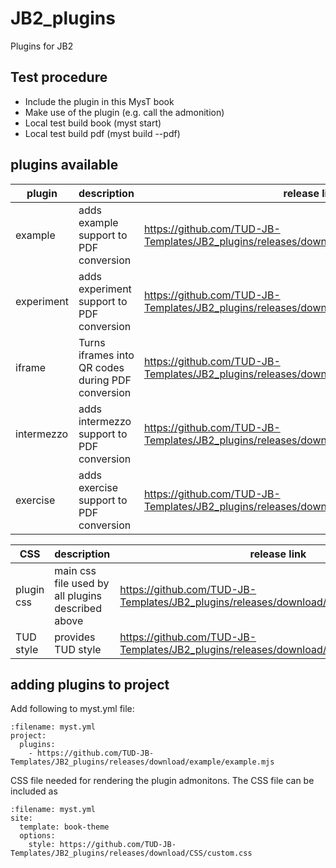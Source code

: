 # JB2_plugins
Plugins for JB2


## Test procedure
- Include the plugin in this MysT book
- Make use of the plugin (e.g. call the admonition)
- Local test build book (myst start)
- Local test build pdf  (myst build --pdf)

## plugins available 

| plugin | description | release link |
| -------- | -------- | -------- |
| example  | adds example support to PDF conversion  | https://github.com/TUD-JB-Templates/JB2_plugins/releases/download/example/example.mjs  |
| experiment  | adds experiment support to PDF conversion  | https://github.com/TUD-JB-Templates/JB2_plugins/releases/download/example/example.mjs  |
| iframe  | Turns iframes into QR codes during PDF conversion  | https://github.com/TUD-JB-Templates/JB2_plugins/releases/download/iframe/iframe.mjs  |
| intermezzo  | adds intermezzo support to PDF conversion  | https://github.com/TUD-JB-Templates/JB2_plugins/releases/download/intermezzo/intermezzo.mjs  |
| exercise  | adds exercise support to PDF conversion  | https://github.com/TUD-JB-Templates/JB2_plugins/releases/download/exercise/exercise.mjs  |

| CSS | description | release link |
| -------- | -------- | -------- |
| plugin css | main css file used by all plugins described above | https://github.com/TUD-JB-Templates/JB2_plugins/releases/download/CSS/custom.css |
| TUD style | provides TUD style | https://github.com/TUD-JB-Templates/JB2_plugins/releases/download/TUDstyle/TUDstyle.css  |



## adding plugins to project

Add following to myst.yml file: 

```{code} yaml
:filename: myst.yml
project:
  plugins:
    - https://github.com/TUD-JB-Templates/JB2_plugins/releases/download/example/example.mjs
```

CSS file needed for rendering the plugin admonitons. The CSS file can be included as 

```{code} yaml
:filename: myst.yml
site:
  template: book-theme
  options:
    style: https://github.com/TUD-JB-Templates/JB2_plugins/releases/download/CSS/custom.css
```

